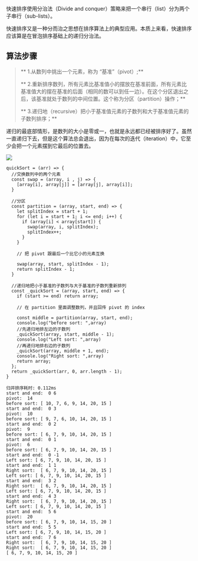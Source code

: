 快速排序使用分治法（Divide and conquer）策略来把一个串行（list）分为两个子串行（sub-lists）。

快速排序又是一种分而治之思想在排序算法上的典型应用。本质上来看，快速排序应该算是在冒泡排序基础上的递归分治法。

## 算法步骤

> **  1.从数列中挑出一个元素，称为 “基准”（pivot）;**
>
> **  2.重新排序数列，所有元素比基准值小的摆放在基准前面，所有元素比基准值大的摆在基准的后面（相同的数可以到任一边）。在这个分区退出之后，该基准就处于数列的中间位置。这个称为分区（partition）操作；**
>
> **  3.递归地（recursive）把小于基准值元素的子数列和大于基准值元素的子数列排序；**

递归的最底部情形，是数列的大小是零或一，也就是永远都已经被排序好了。虽然一直递归下去，但是这个算法总会退出，因为在每次的迭代（iteration）中，它至少会把一个元素摆到它最后的位置去。

![](https://raw.githubusercontent.com/hustcc/JS-Sorting-Algorithm/master/res/quickSort.gif)

```
quickSort = (arr) => {
  //交换数列中的两个元素
  const swap = (array, i , j) => {
    [array[i], array[j]] = [array[j], array[i]];
  }

  //分区
  const partition = (array, start, end) => {
    let splitIndex = start + 1;
    for (let i = start + 1; i <= end; i++) {
      if (array[i] < array[start]) {
        swap(array, i, splitIndex);
        splitIndex++;
      }
    }

    // 把 pivot 跟最后一个比它小的元素互换

    swap(array, start, splitIndex - 1);
    return splitIndex - 1;
  }

  //递归地把小于基准的子数列与大于基准的子数列重新排列
  const _quickSort = (array, start, end) => {
    if (start >= end) return array;

    // 在 partition 里面调整数列，并且回传 pivot 的 index

    const middle = partition(array, start, end);
    console.log("before sort: ",array)
    //先递归地排左边的子数列
    _quickSort(array, start, middle - 1);
    console.log("Left sort: ",array)
    //再递归地排右边的子数列
    _quickSort(array, middle + 1, end);
    console.log("Right sort: ",array)
    return array;
  };
  return _quickSort(arr, 0, arr.length - 1);
}
```

```
归并排序耗时: 0.112ms
start and end:  0 6
pivot:  14
before sort: [ 10, 7, 6, 9, 14, 20, 15 ]
start and end:  0 3
pivot:  10
before sort: [ 9, 7, 6, 10, 14, 20, 15 ]
start and end:  0 2
pivot:  9
before sort: [ 6, 7, 9, 10, 14, 20, 15 ]
start and end:  0 1
pivot:  6
before sort: [ 6, 7, 9, 10, 14, 20, 15 ]
start and end:  0 -1
Left sort: [ 6, 7, 9, 10, 14, 20, 15 ]
start and end:  1 1
Right sort:  [ 6, 7, 9, 10, 14, 20, 15 ]
Left sort: [ 6, 7, 9, 10, 14, 20, 15 ]
start and end:  3 2
Right sort:  [ 6, 7, 9, 10, 14, 20, 15 ]
Left sort: [ 6, 7, 9, 10, 14, 20, 15 ]
start and end:  4 3
Right sort:  [ 6, 7, 9, 10, 14, 20, 15 ]
Left sort: [ 6, 7, 9, 10, 14, 20, 15 ]
start and end:  5 6
pivot:  20
before sort: [ 6, 7, 9, 10, 14, 15, 20 ]
start and end:  5 5
Left sort: [ 6, 7, 9, 10, 14, 15, 20 ]
start and end:  7 6
Right sort:  [ 6, 7, 9, 10, 14, 15, 20 ]
Right sort:  [ 6, 7, 9, 10, 14, 15, 20 ]
[ 6, 7, 9, 10, 14, 15, 20 ]
```



